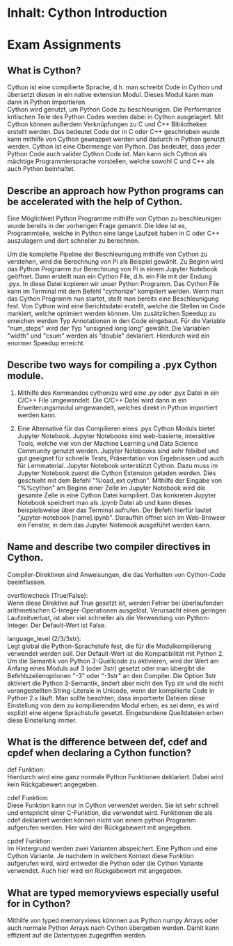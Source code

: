 # Inhalt: Cython Introduction
 

# Exam Assignments 



## What is Cython?

Cython ist eine compilierte Sprache, d.h. man schreibt Code in Cython und übersetzt diesen in ein native extension Modul. Dieses Modul kann man dann in Python importieren.  
Cython wird genutzt, um Python Code zu beschleunigen. Die Performance kritischen Teile des Python Codes werden dabei in Cython ausgelagert.
Mit Cython können außerdem Verknüpfungen zu C und C++ Bibliotheken erstellt werden. Das bedeutet Code der in C oder C++ geschrieben wurde kann mithilfe von Cython gewrappet werden und dadurch in Python genutzt werden. Cython ist eine Obermenge von Python. Das bedeutet, dass jeder Python Code auch valider Cython Code ist. Man kann sich Cython als mächtige Programmiersprache vorstellen, welche sowohl C und C++ als auch Python beinhaltet.



## Describe an approach how Python programs can be accelerated with the help of Cython.

Eine Möglichkeit Python Programme mithilfe von Cython zu beschleunigen wurde bereits in der vorherigen Frage genannt. Die Idee ist es, Programmteile, welche in Python eine lange Laufzeit haben in C oder C++ auszulagern und dort schneller zu berechnen.  

Um die komplette Pipeline der Beschleunigung mithilfe von Cython zu verstehen, wird die Berechnung von Pi als Beispiel gewählt. Zu Beginn wird das Python Programm zur Berechnung von Pi in einem Jupyter Notebook geöffnet. Dann erstellt man ein Cython File, d.h. ein File mit der Endung .pyx. In diese Datei kopieren wir unser Python Programm. Das Cython File kann im Terminal mit dem Befehl "cythonize" kompiliert werden. Wenn man das Cython Programm nun startet, stellt man bereits eine Beschleunigung fest. Von Cython wird eine Berichtsdatei erstellt, welche die Stellen im Code markiert, welche optimiert werden können. Um zusätzlichen Speedup zu erreichen werden Typ Annotationen in den Code eingebaut. Für die Variable "num_steps" wird der Typ "unsigned long long" gewählt. Die Variablen "width" und "csum" werden als "double" deklariert. Hierdurch wird ein enormer Speedup erreicht.


## Describe two ways for compiling a .pyx Cython module.

1. Mithilfe des Kommandos cythonize wird eine .py oder .pyx Datei in ein C/C++ File umgewandelt. Die C/C++ Datei wird dann in ein Erweiterungsmodul umgewandelt, welches direkt in Python importiert werden kann.  

2. Eine Alternative für das Compilieren eines .pyx Cython Moduls bietet Jupyter Notebook. Jupyter Notebooks sind web-basierte, interaktive Tools, welche viel von der Machine Learning und Data Science Community genutzt werden. Jupyter Notebooks sind sehr felxibel und gut geeignet für schnelle Tests, Präsentation von Ergebnissen und auch für Lernmaterial. Jupyter Notebook unterstützt Cython. Dazu muss im Jupyter Notebook zuerst die Cython Extension geladen werden. Dies geschieht mit dem Befehl "%load_ext cython". Mithilfe der Eingabe von "%%cython" am Beginn einer Zelle im Jupyter Notebook wird die gesamte Zelle in eine Cython Datei kompiliert. Das konkreten Jupyter Notebook speichert man als .ipynb Datei ab und kann dieses beispielsweise über das Terminal aufrufen. Der Befehl hierfür lautet "jupyter-notebook [name].ipynb". Daraufhin öffnet sich im Web-Browser ein Fenster, in dem das Jupyter Notenook ausgeführt werden kann.  



## Name and describe two compiler directives in Cython.

Compiler-Direktiven sind Anweisungen, die das Verhalten von Cython-Code beeinflussen.  

overflowcheck (True/False):  
Wenn diese Direktive auf True gesetzt ist, werden Fehler bei überlaufenden arithmetischen C-Integer-Operationen ausgelöst. Verursacht einen geringen Laufzeitverlust, ist aber viel schneller als die Verwendung von Python-Integer. Der Default-Wert ist False.

language_level (2/3/3str):  
Legt global die Python-Sprachstufe fest, die für die Modulkompilierung verwendet werden soll. Der Default-Wert ist die Kompatibilität mit Python 2. Um die Semantik von Python 3-Quellcode zu aktivieren, wird der Wert am Anfang eines Moduls auf 3 (oder 3str) gesetzt oder man übergibt die Befehlszeilenoptionen "-3" oder "-3str" an den Compiler. Die Option 3str aktiviert die Python 3-Semantik, ändert aber nicht den Typ str und die nicht vorangestellten String-Literale in Unicode, wenn der kompilierte Code in Python 2.x läuft. Man sollte beachten, dass importierte Dateien diese Einstellung von dem zu kompilierenden Modul erben, es sei denn, es wird explizit eine eigene Sprachstufe gesetzt. Eingebundene Quelldateien erben diese Einstellung immer.



## What is the difference between def, cdef and cpdef when declaring a Cython function?

def Funktion:  
Hierdurch wird eine ganz normale Python Funktionen deklariert. Dabei wird kein Rückgabewert angegeben. 

cdef Funktion:  
Diese Funktion kann nur in Cython verwendet werden. Sie ist sehr schnell und entspricht einer C-Funktion, die verwendet wird. Funktionen die als cdef deklariert werden können nicht von einem python Programm aufgerufen werden. Hier wird der Rückgabewert mit angegeben.


cpdef Funktion:  
Im Hintergrund werden zwei Varianten abspeichert. Eine Python und eine Cython Variante. Je nachdem in welchem Kontext diese Funktion aufgerufen wird, wird entweder die Python oder die Cython Variante verwendet. Auch hier wird ein Rückgabewert mit angegeben.


## What are typed memoryviews especially useful for in Cython?

Mithilfe von typed memoryviews könnnen aus Python numpy Arrays oder auch normale Python Arrays nach Cython übergeben werden. Damit kann effizient auf die Datentypen zugegriffen werden.

